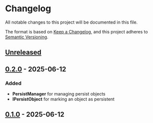 # Changelog

All notable changes to this project will be documented in this file.

The format is based on [Keep a Changelog](https://keepachangelog.com/en/1.1.0/),
and this project adheres to [Semantic Versioning](https://semver.org/spec/v2.0.0.html).

## [Unreleased]

## [0.2.0] - 2025-06-12

### Added

- **PersistManager** for managing persist objects
- **IPersistObject** for marking an object as persistent

## [0.1.0] - 2025-06-12

[Unreleased]: https://github.com/TJC-Tools/TJC.Persist/compare/v0.2.0...HEAD

[0.2.0]: https://github.com/TJC-Tools/TJC.Persist/compare/v0.1.0...v0.2.0

[0.1.0]: https://github.com/TJC-Tools/TJC.Persist/releases/tag/v0.1.0
